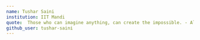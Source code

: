 ```yaml
---
name: Tushar Saini
institution: IIT Mandi
quote:  Those who can imagine anything, can create the impossible. - Alan Turing
github_user: tushar-saini
---
```

